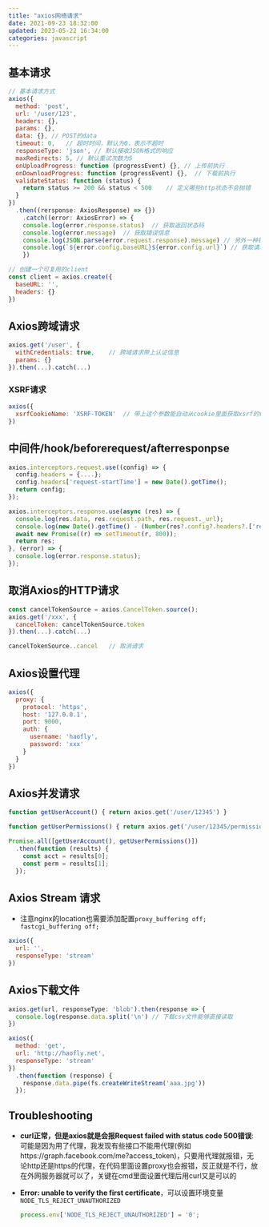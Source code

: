 ```yaml
---
title: "axios网络请求"
date: 2021-09-23 18:32:00
updated: 2023-05-22 16:34:00
categories: javascript
---
```


## 基本请求

```javascript
// 基本请求方式
axios({
  method: 'post',
  url: '/user/123',
  headers: {},
  params: {},
  data: {}, // POST的data
  timeout: 0, 	// 超时时间，默认为0，表示不超时
  responseType: 'json',	// 默认接收JSON格式的响应
  maxRedirects: 5, // 默认重试次数为5
  onUploadProgress: function (progressEvent) {}, // 上传前执行
  onDownloadProgress: function (progressEvent) {},	// 下载前执行
  validateStatus: function (status) {
    return status >= 200 && status < 500	// 定义哪些http状态不会抛错
  }
})
  .then((rersponse: AxiosResponse) => {})
	.catch((error: AxiosError) => {
  	console.log(error.response.status)	// 获取返回状态码
  	console.log(error.message)	// 获取错误信息
    console.log(JSON.parse(error.request.response).message)	// 另外一种错误相应的格式
  	console.log(`${error.config.baseURL}${error.config.url}`) // 获取请求的URL
	})

// 创建一个可复用的client
const client = axios.create({
  baseURL: '',
  headers: {}
})
```

## Axios跨域请求

```javascript
axios.get('/user', {
  withCredentials: true,	// 跨域请求带上认证信息
  params: {}
}).then(...).catch(...)
```

<!--more-->

### XSRF请求

```javascript
axios({
  xsrfCookieName: 'XSRF-TOKEN'	// 带上这个参数能自动从cookie里面获取xsrf的token置入header头
})
```

## 中间件/hook/beforerequest/afterresponpse

```javascript
axios.interceptors.request.use((config) => {
  config.headers = {....};
  config.headers['request-startTime'] = new Date().getTime();
  return config;
});

axios.interceptors.response.use(async (res) => {
  console.log(res.data, res.request.path, res.request._url);
  console.log(new Date().getTime() - (Number(res?.config?.headers?.['request-startTime']) || 0));	// 获取请求的耗时可以这样做
  await new Promise((r) => setTimeout(r, 800));
  return res;
}, (error) => {
  console.log(error.response.status);
});
```

## 取消Axios的HTTP请求

```javascript
const cancelTokenSource = axios.CancelToken.source();
axios.get('/xxx', {
  cancelToken: cancelTokenSource.token
}).then(...).catch(...)

cancelTokenSource..cancel	// 取消请求
```

## Axios设置代理

```javascript
axios({
  proxy: {
    protocol: 'https',
    host: '127.0.0.1',
    port: 9000,
    auth: {
      username: 'haofly',
      password: 'xxx'
    }
  }
})
```

## Axios并发请求

```javascript
function getUserAccount() { return axios.get('/user/12345') }

function getUserPermissions() { return axios.get('/user/12345/permissions') }

Promise.all([getUserAccount(), getUserPermissions()])
  .then(function (results) {
    const acct = results[0];
    const perm = results[1];
  });
```

## Axios Stream 请求

- 注意nginx的location也需要添加配置`proxy_buffering off; fastcgi_buffering off;`

```javascript
axios({
  url: '',
  responseType: 'stream'
})
```

## Axios下载文件

```javascript
axios.get(url, responseType: 'blob').then(response => {
  console.log(response.data.split('\n')	// 下载csv文件能够直接读取
})

axios({
  method: 'get',
  url: 'http://haofly.net',
  responseType: 'stream'
})
  .then(function (response) {
    response.data.pipe(fs.createWriteStream('aaa.jpg'))
  });
```

## Troubleshooting

- **curl正常，但是axios就是会报Request failed with status code 500错误**: 可能是因为用了代理，我发现有些接口不能用代理(例如https://graph.facebook.com/me?access_token)，只要用代理就报错，无论http还是https的代理，在代码里面设置proxy也会报错，反正就是不行，放在外网服务器就可以了，关键在cmd里面设置代理后用curl又是可以的

- **Error: unable to verify the first certificate**，可以设置环境变量`NODE_TLS_REJECT_UNAUTHORIZED`

  ```javascript
  process.env['NODE_TLS_REJECT_UNAUTHORIZED'] = '0';
  ```

  